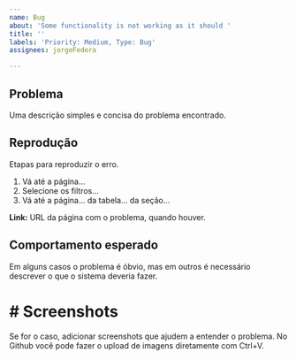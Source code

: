 ```yaml
---
name: Bug
about: 'Some functionality is not working as it should '
title: ''
labels: 'Priority: Medium, Type: Bug'
assignees: jorgeFedora

---
```


## Problema
Uma descrição simples e concisa do problema encontrado.

## Reprodução
Etapas para reproduzir o erro.

1. Vá até a página…
2. Selecione os filtros…
3. Vá até a página… da tabela… da seção…

**Link:** URL da página com o problema, quando houver.

## Comportamento esperado
Em alguns casos o problema é óbvio, mas em outros é necessário descrever o que o sistema deveria fazer.

# # Screenshots
Se for o caso, adicionar screenshots que ajudem a entender o problema. No Github você pode fazer o upload de imagens diretamente com Ctrl+V.
